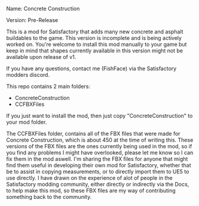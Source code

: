 Name: Concrete Construction

Version: Pre-Release

This is a mod for Satisfactory that adds many new concrete and asphalt buildables to the game. 
This version is incomplete and is being actively worked on. You're welcome to install this mod manually to your game but keep in mind that shapes currently available in this version might not be available upon release of v1.

If you have any questions, contact me (FishFace) via the Satisfactory modders discord.

This repo contains 2 main folders:
- ConcreteConstruction
- CCFBXFiles

If you just want to install the mod, then just copy "ConcreteConstruction" to your mod folder.

The CCFBXFiles folder, contains all of the FBX files that were made for Concrete Construction, which is about 450 at the time of writing this.
These versions of the FBX files are the ones currently being used in the mod, so if you find any problems I might have overlooked, please let me know so I can fix them in the mod aswell.
I'm sharing the FBX files for anyone that might find them useful in developing their own mod for Satisfactory, whether that be to assist in copying measurements, or to directly import them to UE5 to use directly. 
I have drawn on the experience of alot of people in the Satisfactory modding community, either directly or indirectly via the Docs, to help make this mod, so these FBX files are my way of contributing something back to the community.
